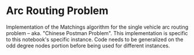 # Arc Routing Problem
Implementation of the Matchings algorithm for the single vehicle arc routing problem – aka. "Chinese Postman Problem". This implementation is specific to this notebook's specific instance. Code needs to be generalized on the odd degree nodes portion before being used for different instances.
